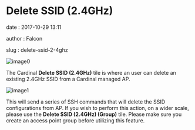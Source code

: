 Delete SSID (2.4GHz)
====================

date
:   2017-10-29 13:11

author
:   Falcon

slug
:   delete-ssid-2-4ghz

![image0](http://cardinal.mcclunetechnologies.net/wp-content/uploads/2017/10/img_59f7ea527590b.png)

The Cardinal **Delete SSID (2.4GHz)** tile is where an user can delete
an existing 2.4GHz SSID from a Cardinal managed AP.

![image1](http://cardinal.mcclunetechnologies.net/wp-content/uploads/2017/10/img_59f7ea8e57848.png)

This will send a series of SSH commands that will delete the SSID
configurations from AP. If you wish to perform this action, on a wider
scale, please use the **Delete SSID (2.4GHz) (Group)** tile. Please make
sure you create an access point group before utilizing this feature.
